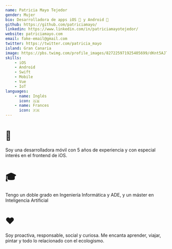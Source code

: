 ```yaml
---
name: Patricia Mayo Tejedor
gender: Mujer
bio: Desarrolladora de apps iOS 🍎 y Android 🤖 
github: https://github.com/patriciamayo/
linkedin: https://www.linkedin.com/in/patriciamayotejedor/
website: patriciamayo.com
email: fake-email@gmail.com
twitter: https://twitter.com/patricia_mayo
island: Gran Canaria
image: https://pbs.twimg.com/profile_images/827225971925405699/dKnt5AJT_400x400.jpg
skills:
    - iOS
    - Android
    - Swift
    - Mobile
    - Vue
    - IoT
languages: 
    - name: Inglés
      icon: 🇬🇧
    - name: Frances
      icon: 🇫🇷
---
```


# 💼
Soy una desarrolladora móvil con 5 años de experiencia y con especial interés en el frontend de iOS.

# 🎓
Tengo un doble grado en Ingeniería Informática y ADE, y un máster en Inteligencia Artificial

# ❤️
Soy proactiva, responsable, social y curiosa. Me encanta aprender, viajar, pintar y todo lo relacionado con el ecologismo.

